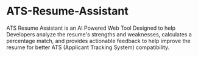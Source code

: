 # ATS-Resume-Assistant
ATS Resume Assistant is an AI Powered Web Tool Designed to help Developers analyze the resume's strengths and weaknesses, calculates a percentage match, and provides actionable feedback to help improve the resume for better ATS (Applicant Tracking System) compatibility.
